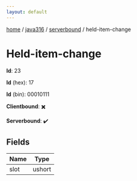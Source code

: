 ```yaml
---
layout: default
---
```


[home](/)  /  [java316](/protocol/java316)  /  [serverbound](/protocol/java316/serverbound)  /  held-item-change

# Held-item-change

**Id**: 23

**Id** (hex): 17

**Id** (bin): 00010111

**Clientbound**: ✖️

**Serverbound**: ✔️

## Fields

Name | Type
---|---
slot | ushort

